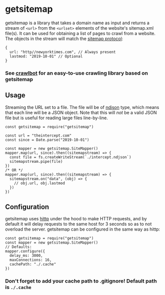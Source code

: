 # getsitemap

getsitemap is a library that takes a domain name as input and returns a stream of `<url>` from the `<urlset>` elements of the website's sitemap.xml file(s). It can be used for obtaining a list of pages to crawl from a website. The objects in the stream will match the  [sitemap protocol](https://www.sitemaps.org/protocol.html#urldef):
```
{
  url: "http//newyorktimes.com", // Always present
  lastmod: "2019-10-01" // Optional
}
```

### See [crawlbot](https://www.npmjs.com/package/crawlbot) for an easy-to-use crawling library based on getsitemap

## Usage
Streaming the URL set to a file. The file will be of [ndjson](http://ndjson.org/) type, which means that each line will be a JSON object. Note that this will *not* be a valid JSON file but is useful for reading large files line-by-line.
```
const getsitemap = require("getsitemap")

const url = "theintercept.com"
const since = Date.parse("2019-10-01")

const mapper = new getsitemap.SiteMapper()
mapper.map(url, since).then((sitemapstream) => {
  const file = fs.createWriteStream(`./intercept.ndjson`)
  sitemapstream.pipe(file)
})
/* OR */
mapper.map(url, since).then((sitemapstream) => {
  sitemapstream.on("data", (obj) => {
    // obj.url, obj.lastmod
  })
})
```

## Configuration

getsitemap uses [hittp](https://www.npmjs.com/package/hittp) under the hood to make HTTP requests, and by default it will delay requests to the same host for 3 seconds so as to not overload the server. getsitemap can be configured in the same way as hittp:

```
const getsitemap = require("getsitemap")
const mapper = new getsitemap.SiteMapper()
// Defaults:
mapper.configure({
  delay_ms: 3000,
  maxConnections: 16,
  cachePath: "./.cache"
})
```

### Don't forget to add your cache path to .gitignore! Default path is `./.cache`